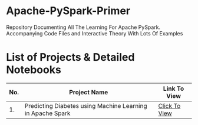 # Apache-PySpark-Primer

Repository Documenting All The Learning For Apache PySpark. Accompanying Code Files and Interactive Theory With Lots Of Examples

# List of Projects & Detailed Notebooks

|No.|Project Name|Link To View|
|---|------------------|------------|
|1. |Predicting Diabetes using Machine Learning in Apache Spark|<a href="Add Link">Click To View</a>|

